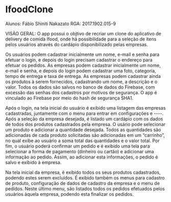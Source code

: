 # IfoodClone
Alunos: Fábio Shiniti Nakazato   RGA: 2017.1902.015-9

VISÃO GERAL:
O app possui o objtivo de recriar um clone do aplicativo de delivery de comida Ifood, onde há possibilidade para a seleção de itens pelos usuários através do cardápio
disponibilizado pelas empresas.

Os usuários podem cadastrar inicialmente um nome, e-mail e senha para efetuar o login, e depois do login precisam cadastrar o endereço para efetuar os pedidos. As empresas podem cadastrar
inicialmente um nome, e-mail e senha, e depois do login podem cadastrar uma foto, categoria, tempo de entrega e taxa de entrega. As empresas podem cadastrar ainda os produtos à serem fornecidos, cadastrando um nome, a descrição e o valor.
Todos os dados são salvos no banco de dados do Firebase, com excessão das senhas dos cadastros por motivos de segurança. O app é vinculado ao Firebase por meio do hash de segurança SHA1.

Após o login, na tela inicial do usuário é exibido uma listagem das empresas cadastradas, juntamente com o menu para entrar em configurações e ----. Após a seleção da empresa
desejada, é listado um cardápio com os dados de todos dos produtos cadastrados pela empresa. O usário pode selecionar um produto e adicionar a quantidade desejada. Todos as
quantidades são adicionadas de cada produto solicitadas são adicionadas em um “carrinho”, no qual exibe ao usuário a soma total das quantidades e o valor total. Por fim, o usuário
poderá confirmar um pedido e é exibido uma tela para selecionar a forma de pagamento (dinheiro ou cartão) e adicionar uma informação ao pedido. Assim, ao adicionar esta
informações, o pedido é salvo e exibido à empresa.

Na tela inicial da empresa, é exibido todos os seus produtos cadastrados, podendo estes serem excluídos. É exibido também os menus para cadastro de produto, configuração de dados
de cadastro da empresa e o menu de pedidos. Neste último menu, são listados todos os pedidos efetuados pelos usuários àquela empresa, podendo esta finalizar os pedidos.
 



